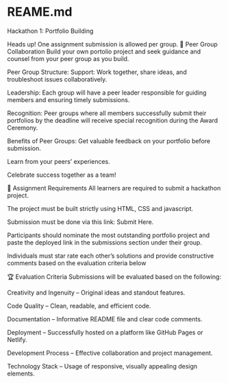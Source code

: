 # REAME.md

Hackathon 1: Portfolio Building

Heads up!
One assignment submission is allowed per group.
🔹 Peer Group Collaboration
Build your own portolio project and seek guidance and counsel from your peer group as you build. 

Peer Group Structure:
Support: Work together, share ideas, and troubleshoot issues collaboratively.

Leadership: Each group will have a peer leader responsible for guiding members and ensuring timely submissions.

Recognition: Peer groups where all members successfully submit their portfolios by the deadline will receive special recognition during the Award Ceremony.

Benefits of Peer Groups:
Get valuable feedback on your portfolio before submission.

Learn from your peers’ experiences.

Celebrate success together as a team!

📂 Assignment Requirements
All learners are required to submit a hackathon project.

The project must be built strictly using HTML, CSS and javascript.

Submission must be done via this link: Submit Here.

Participants should nominate the most outstanding portfolio project and paste the deployed link in the submissions section under their group.

Individuals must star rate each other’s solutions and provide constructive comments based on the evaluation criteria below

🏆 Evaluation Criteria
Submissions will be evaluated based on the following:

Creativity and Ingenuity – Original ideas and standout features.

Code Quality – Clean, readable, and efficient code.

Documentation  – Informative README file and clear code comments.

Deployment – Successfully hosted on a platform like GitHub Pages or Netlify.

Development Process  – Effective collaboration and project management.

Technology Stack – Usage of responsive, visually appealing design elements.
